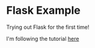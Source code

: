 # Flask Example

Trying out Flask for the first time!

I'm following the tutorial [here](https://pythonspot.com/flask-web-app-with-python/)

